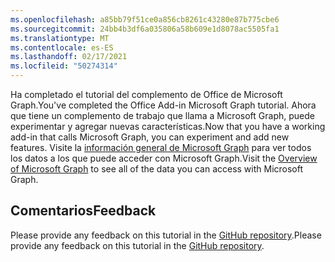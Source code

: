 ```yaml
---
ms.openlocfilehash: a85bb79f51ce0a856cb8261c43280e87b775cbe6
ms.sourcegitcommit: 24bb4b3df6a035806a58b609e1d8078ac5505fa1
ms.translationtype: MT
ms.contentlocale: es-ES
ms.lasthandoff: 02/17/2021
ms.locfileid: "50274314"
---
```

<!-- markdownlint-disable MD002 MD041 -->

<span data-ttu-id="eb670-101">Ha completado el tutorial del complemento de Office de Microsoft Graph.</span><span class="sxs-lookup"><span data-stu-id="eb670-101">You've completed the Office Add-in Microsoft Graph tutorial.</span></span> <span data-ttu-id="eb670-102">Ahora que tiene un complemento de trabajo que llama a Microsoft Graph, puede experimentar y agregar nuevas características.</span><span class="sxs-lookup"><span data-stu-id="eb670-102">Now that you have a working add-in that calls Microsoft Graph, you can experiment and add new features.</span></span> <span data-ttu-id="eb670-103">Visite la [información general de Microsoft Graph](/graph/overview) para ver todos los datos a los que puede acceder con Microsoft Graph.</span><span class="sxs-lookup"><span data-stu-id="eb670-103">Visit the [Overview of Microsoft Graph](/graph/overview) to see all of the data you can access with Microsoft Graph.</span></span>

## <a name="feedback"></a><span data-ttu-id="eb670-104">Comentarios</span><span class="sxs-lookup"><span data-stu-id="eb670-104">Feedback</span></span>

<span data-ttu-id="eb670-105">Please provide any feedback on this tutorial in the [GitHub repository](https://github.com/microsoftgraph/msgraph-training-office-addin).</span><span class="sxs-lookup"><span data-stu-id="eb670-105">Please provide any feedback on this tutorial in the [GitHub repository](https://github.com/microsoftgraph/msgraph-training-office-addin).</span></span>
